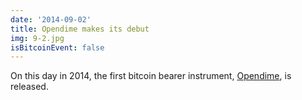 ```yaml
---
date: '2014-09-02'
title: Opendime makes its debut
img: 9-2.jpg
isBitcoinEvent: false
---
```


On this day in 2014, the first bitcoin bearer instrument, <a href="https://opendime.com/" target="_blank">Opendime</a>, is released.
